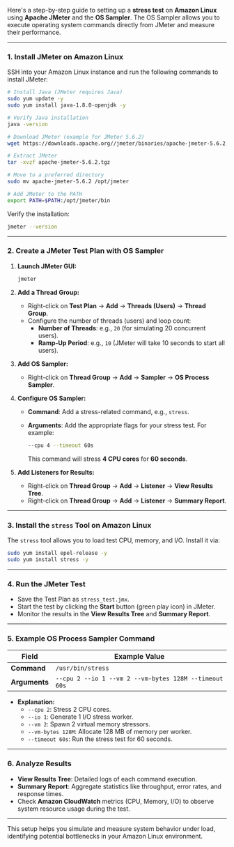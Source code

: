 Here's a step-by-step guide to setting up a **stress test** on **Amazon Linux** using **Apache JMeter** and the **OS Sampler**. The OS Sampler allows you to execute operating system commands directly from JMeter and measure their performance.

---

### **1. Install JMeter on Amazon Linux**

SSH into your Amazon Linux instance and run the following commands to install JMeter:

```bash
# Install Java (JMeter requires Java)
sudo yum update -y
sudo yum install java-1.8.0-openjdk -y

# Verify Java installation
java -version

# Download JMeter (example for JMeter 5.6.2)
wget https://downloads.apache.org//jmeter/binaries/apache-jmeter-5.6.2.tgz

# Extract JMeter
tar -xvzf apache-jmeter-5.6.2.tgz

# Move to a preferred directory
sudo mv apache-jmeter-5.6.2 /opt/jmeter

# Add JMeter to the PATH
export PATH=$PATH:/opt/jmeter/bin
```

Verify the installation:

```bash
jmeter --version
```

---

### **2. Create a JMeter Test Plan with OS Sampler**

1. **Launch JMeter GUI:**

   ```bash
   jmeter
   ```

2. **Add a Thread Group:**
   - Right-click on **Test Plan** → **Add** → **Threads (Users)** → **Thread Group**.
   - Configure the number of threads (users) and loop count:
     - **Number of Threads**: e.g., `20` (for simulating 20 concurrent users).
     - **Ramp-Up Period**: e.g., `10` (JMeter will take 10 seconds to start all users).

3. **Add OS Sampler:**
   - Right-click on **Thread Group** → **Add** → **Sampler** → **OS Process Sampler**.

4. **Configure OS Sampler:**
   - **Command**: Add a stress-related command, e.g., `stress`.
   - **Arguments**: Add the appropriate flags for your stress test. For example:

     ```bash
     --cpu 4 --timeout 60s
     ```

     This command will stress **4 CPU cores** for **60 seconds**.

5. **Add Listeners for Results:**
   - Right-click on **Thread Group** → **Add** → **Listener** → **View Results Tree**.
   - Right-click on **Thread Group** → **Add** → **Listener** → **Summary Report**.

---

### **3. Install the `stress` Tool on Amazon Linux**

The `stress` tool allows you to load test CPU, memory, and I/O. Install it via:

```bash
sudo yum install epel-release -y
sudo yum install stress -y
```

---

### **4. Run the JMeter Test**

- Save the Test Plan as `stress_test.jmx`.
- Start the test by clicking the **Start** button (green play icon) in JMeter.
- Monitor the results in the **View Results Tree** and **Summary Report**.

---

### **5. Example OS Process Sampler Command**

| **Field**          | **Example Value**                        |
|--------------------|-------------------------------------------|
| **Command**        | `/usr/bin/stress`                        |
| **Arguments**      | `--cpu 2 --io 1 --vm 2 --vm-bytes 128M --timeout 60s` |

- **Explanation:**
  - `--cpu 2`: Stress 2 CPU cores.
  - `--io 1`: Generate 1 I/O stress worker.
  - `--vm 2`: Spawn 2 virtual memory stressors.
  - `--vm-bytes 128M`: Allocate 128 MB of memory per worker.
  - `--timeout 60s`: Run the stress test for 60 seconds.

---

### **6. Analyze Results**

- **View Results Tree**: Detailed logs of each command execution.
- **Summary Report**: Aggregate statistics like throughput, error rates, and response times.
- Check **Amazon CloudWatch** metrics (CPU, Memory, I/O) to observe system resource usage during the test.

---

This setup helps you simulate and measure system behavior under load, identifying potential bottlenecks in your Amazon Linux environment.


